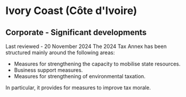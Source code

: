 # Ivory Coast (Côte d'Ivoire)
## Corporate - Significant developments
Last reviewed - 20 November 2024
The 2024 Tax Annex has been structured mainly around the following areas:
  * Measures for strengthening the capacity to mobilise state resources.
  * Business support measures.
  * Measures for strengthening of environmental taxation.


In particular, it provides for measures to improve tax morale.
